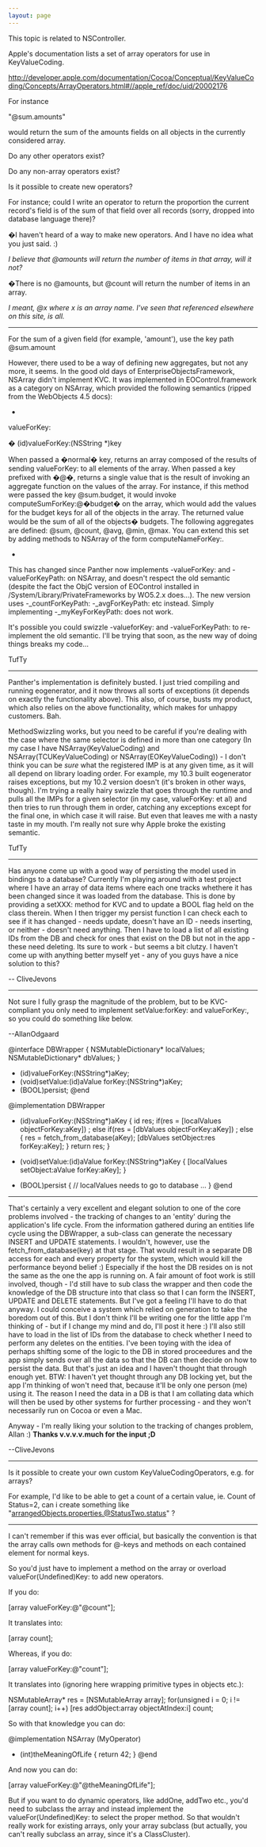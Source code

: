 ```yaml
---
layout: page
---
```




This topic is related to NSController.

Apple's documentation lists a set of array operators for use in KeyValueCoding.

http://developer.apple.com/documentation/Cocoa/Conceptual/KeyValueCoding/Concepts/ArrayOperators.html#//apple_ref/doc/uid/20002176

For instance

"@sum.amounts"

would return the sum of the amounts fields on all objects in the currently considered array.

Do any other operators exist?

Do any non-array operators exist?

Is it possible to create new operators?

For instance; could I write an operator to return the proportion the current record's field is of the sum of that field over all records (sorry, dropped into database language there)?

�I haven't heard of a way to make new operators. And I have no idea what you just said. :)

*I believe that     @amounts will return the number of items in that array, will it not?*

�There is no     @amounts, but     @count will return the number of items in an array.

*I meant,     @x where     x is an array name. I've seen that referenced elsewhere on this site, is all.*

----

For the sum of a given field (for example, 'amount'), use the key path @sum.amount

However, there used to be a way of defining new aggregates, but not any more, it seems.  In the good old days of EnterpriseObjectsFramework, NSArray didn't implement KVC.  It was implemented in EOControl.framework as a category on NSArray, which provided the following semantics (ripped from the WebObjects 4.5 docs):

*

valueForKey:

� (id)valueForKey:(NSString *)key

When passed a �normal� key, returns an array composed of the results of sending valueForKey:
to all elements of the array. When passed a key prefixed with �@�, returns a single value that is
the result of invoking an aggregate function on the values of the array.
For instance, if this method were passed the key @sum.budget, it would invoke
computeSumForKey:@�budget� on the array, which would add the values for the budget keys for
all of the objects in the array. The returned value would be the sum of all of the objects� budgets.
The following aggregates are defined: @sum, @count, @avg, @min, @max. You can extend this
set by adding methods to NSArray of the form computeNameForKey:.

*

This has changed since Panther now implements -valueForKey: and -valueForKeyPath: on NSArray, and doesn't respect the old semantic (despite the fact the ObjC version of EOControl installed in /System/Library/PrivateFrameworks by WO5.2.x does...).  The new version uses -_countForKeyPath: -_avgForKeyPath: etc instead.  Simply implementing -_myKeyForKeyPath: does not work.

It's possible you could swizzle -valueforKey: and -valueForKeyPath: to re-implement the old semantic.  I'll be trying that soon, as the new way of doing things breaks my code... 

TufTy

----

Panther's implementation is definitely busted.  I just tried compiling and running eogenerator, and it now throws all sorts of exceptions (it depends on exactly the functionality above).  This also, of course, busts my product, which also relies on the above functionality, which makes for unhappy customers.  Bah.

MethodSwizzling works, but you need to be careful if you're dealing with the case where the same selector is defined in more than one category (In my case I have NSArray(KeyValueCoding) and NSArray(TCUKeyValueCoding) or NSArray(EOKeyValueCoding)) - I don't think you can be _sure_ what the registered IMP is at any given time, as it will all depend on library loading order.  For example, my 10.3 built eogenerator raises exceptions, but my 10.2 version doesn't (it's broken in other ways, though).  I'm trying a really hairy swizzle that goes through the runtime and pulls all the IMPs for a given selector (in my case, valueForKey: et al) and then tries to run through them in order, catching any exceptions except for the final one, in which case it will raise.  But even that leaves me with a nasty taste in my mouth.  I'm really not sure why Apple broke the existing semantic.

TufTy

----

Has anyone come up with a good way of persisting the model used in bindings to a database? Currently I'm playing around with a test project where I have an array of data items where each one tracks whethere it has been changed since it was loaded from the database. This is done by providing a setXXX: method for KVC and to update a BOOL flag held on the class therein. When I then trigger my persist function I can check each to see if it has changed - needs update, doesn't have an ID - needs inserting, or neither - doesn't need anything. Then I have to load a list of all existing IDs from the DB and check for ones that exist on the DB but not in the app - these need deleting. Its sure to work - but seems a bit clutzy. I haven't come up with anything better myself yet - any of you guys have a nice solution to this?

-- CliveJevons

----

Not sure I fully grasp the magnitude of the problem, but to be KVC-compliant you only need to implement     setValue:forKey: and     valueForKey:, so you could do something like below.

--AllanOdgaard

    
@interface DBWrapper
{
   NSMutableDictionary* localValues;
   NSMutableDictionary* dbValues;
}
- (id)valueForKey:(NSString*)aKey;
- (void)setValue:(id)aValue forKey:(NSString*)aKey;
- (BOOL)persist;
@end

@implementation DBWrapper
- (id)valueForKey:(NSString*)aKey
{
   id res;
   if(res = [localValues objectForKey:aKey])
      ;
   else if(res = [dbValues objectForKey:aKey])
      ;
   else
   {
      res = fetch_from_database(aKey);
      [dbValues setObject:res forKey:aKey];
   }
   return res;
}

- (void)setValue:(id)aValue forKey:(NSString*)aKey
{
   [localValues setObject:aValue forKey:aKey];
}

- (BOOL)persist
{
   // localValues needs to go to database
   ...
}
@end


----

That's certainly a very excellent and elegant solution to one of the core problems involved - the tracking of changes to an 'entity' during the application's life cycle. From the information gathered during an entities life cycle using the DBWrapper, a sub-class can generate the necessary INSERT and UPDATE statements. I wouldn't, however, use the fetch_from_database(key) at that stage. That would result in a separate DB access for each and every property for the system, which would kill the performance beyond belief :) Especially if the host the DB resides on is not the same as the one the app is running on. A fair amount of foot work is still involved, though - I'd still have to sub class the wrapper and then code the knowledge of the DB structure into that class so that I can form the INSERT, UPDATE and DELETE statements. But I've got a feeling I'll have to do that anyway. I could conceive a system which relied on generation to take the boredom out of this. But I don't think I'll be writing one for the little app I'm thinking of - but if I change my mind and do, I'll post it here :) I'll also still have to load in the list of IDs from the database to check whether I need to perform any deletes on the entities.
I've been toying with the idea of perhaps shifting some of the logic to the DB in stored proceedures and the app simply sends over all the data so that the DB can then decide on how to persist the data. But that's just an idea and I haven't thought that through enough yet.
BTW: I haven't yet thought through any DB locking yet, but the app I'm thinking of won't need that, because it'll be only one person (me) using it. The reason I need the data in a DB is that I am collating data which will then be used by other systems for further processing - and they won't necessarily run on Cocoa or even a Mac.

Anyway - I'm really liking your solution to the tracking of changes problem, Allan :) **Thanks v.v.v.v.much for the input ;D**

--CliveJevons

----

Is it possible to create your own custom KeyValueCodingOperators, e.g. for arrays?

For example, I'd like to be able to get a count of a certain value, ie. Count of Status=2, can i create something like "arrangedObjects.properties.@StatusTwo.status" ?

----

I can't remember if this was ever official, but basically the convention is that the array calls own methods for @-keys and methods on each contained element for normal keys.

So you'd just have to implement a method on the array or overload valueFor(Undefined)Key: to add new operators.

If you do:
    
[array valueForKey:@"@count"];

It translates into:
    
[array count];


Whereas, if you do:
    
[array valueForKey:@"count"];

It translates into (ignoring here wrapping primitive types in objects etc.):
    
NSMutableArray* res = [NSMutableArray array];
for(unsigned i = 0; i != [array count]; i++)
   [res addObject:array objectAtIndex:i] count;


So with that knowledge you can do:
    
@implementation NSArray (MyOperator)
- (int)theMeaningOfLife {
   return 42;
}
@end


And now you can do:
    
[array valueForKey:@"@theMeaningOfLife"];


But if you want to do dynamic operators, like addOne, addTwo etc., you'd need to subclass the array and instead implement the valueFor(Undefined)Key: to select the proper method. So that wouldn't really work for existing arrays, only your array subclass (but actually, you can't really subclass an array, since it's a ClassCluster).
